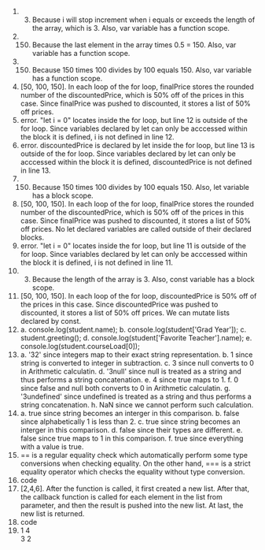 1. 3. Because i will stop increment when i equals or exceeds the length of the array, which is 3. Also, var variable has a function scope.
2. 150. Because the last element in the array times 0.5 = 150. Also, var variable has a function scope.
3. 150. Because 150 times 100 divides by 100 equals 150. Also, var variable has a function scope.
4. [50, 100, 150]. In each loop of the for loop, finalPrice stores the rounded number of the discountedPrice, which is 50% off of the prices in this case. Since finalPrice was pushed to discounted, it stores a list of 50% off prices.
5. error. "let i = 0" locates inside the for loop, but line 12 is outside of the for loop. Since variables declared by let can only be acccessed within the block it is defined, i is not defined in line 12.
6. error. discountedPrice is declared by let inside the for loop, but line 13 is outside of the for loop. Since variables declared by let can only be acccessed within the block it is defined, discountedPrice is not defined in line 13.
7. 150. Because 150 times 100 divides by 100 equals 150. Also, let variable has a block scope.
8. [50, 100, 150]. In each loop of the for loop, finalPrice stores the rounded number of the discountedPrice, which is 50% off of the prices in this case. Since finalPrice was pushed to discounted, it stores a list of 50% off prices. No let declared variables are called outside of their declared blocks.
9. error. "let i = 0" locates inside the for loop, but line 11 is outside of the for loop. Since variables declared by let can only be acccessed within the block it is defined, i is not defined in line 11.
10. 3. Because the length of the array is 3. Also, const variable has a block scope.
11. [50, 100, 150]. In each loop of the for loop, discountedPrice is 50% off of the prices in this case. Since discountedPrice was pushed to discounted, it stores a list of 50% off prices. We can mutate lists declared by const.
12. a. console.log(student.name);
    b. console.log(student['Grad Year']);
    c. student.greeting();
    d. console.log(student['Favorite Teacher'].name);
    e. console.log(student.courseLoad[0]);
13. a. '32' since integers map to their exact string representation.
    b. 1 since string is converted to integer in subtraction.
    c. 3 since null converts to 0 in Arithmetic calculatin.
    d. '3null' since null is treated as a string and thus performs a string concatenation.
    e. 4 since true maps to 1.
    f. 0 since false and null both converts to 0 in Arithmetic calculatin.
    g. '3undefined' since undefined is treated as a string and thus performs a string concatenation.
    h. NaN since we cannot perform such calculation.
14. a. true since string becomes an interger in this comparison.
    b. false since alphabetically 1 is less than 2.
    c. true since string becomes an interger in this comparison.
    d. false since their types are different.
    e. false since true maps to 1 in this comparison.
    f. true since everything with a value is true.
15. == is a regular equality check which automatically perform some type conversions when checking equality. On the other hand, === is a strict equality operator which checks the equality without type conversion.
16. code
17. [2,4,6]. After the function is called, it first created a new list. After that, the callback function is called for each element in the list from parameter, and then the result is pushed into the new list. At last, the new list is returned.
18. code
19. 1 
    4  
    3 
    2
